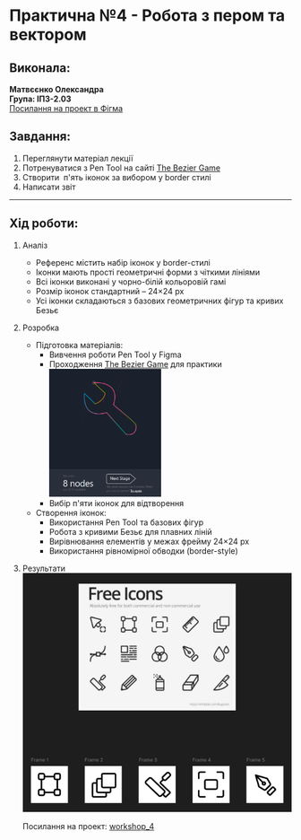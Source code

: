 # Практична №4 - Робота з пером та вектором

## Виконала:  
**Матвєєнко Олександра**  
**Група: ІПЗ-2.03**  
[Посилання на проект в Фігма](https://www.figma.com/design/uBpDOweuxFKVttp5NI2XTX/workshop_4?node-id=0-1&t=NXY0j8zQyHo9lf5V-1)

## Завдання:
1. Переглянути матеріал лекції
2. Потренуватися з Pen Tool на сайті [The Bezier Game](https://bezier.method.ac/?authuser=0)
3. Створити  п'ять іконок за вибором у border стилі
4. Написати звіт

---

## Хід роботи:
1. Аналіз
    - Референс містить набір іконок у border-стилі
    - Іконки мають прості геометричні форми з чіткими лініями
    - Всі іконки виконані у чорно-білій кольоровій гамі
    - Розмір іконок стандартний – 24×24 px
    - Усі іконки складаються з базових геометричних фігур та кривих Безьє
2. Розробка
    - Підготовка матеріалів:
        - Вивчення роботи Pen Tool у Figma
        - Проходження [The Bezier Game](https://bezier.method.ac/?authuser=0) для практики  
            <img src="images/The_Bezier_Game.png" width="200px" />
        - Вибір п'яти іконок для відтворення
    - Створення іконок:
        - Використання Pen Tool та базових фігур
        - Робота з кривими Безьє для плавних ліній
        - Вирівнювання елементів у межах фрейму 24×24 px
        - Використання рівномірної обводки (border-style)
3. Результати  
    <img src="images/Result.png"/>

    Посилання на проект: [workshop_4](https://www.figma.com/design/uBpDOweuxFKVttp5NI2XTX/workshop_4?node-id=0-1&t=NXY0j8zQyHo9lf5V-1)
